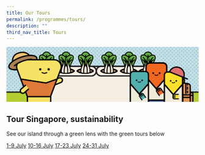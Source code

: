 ```yaml
---
title: Our Tours
permalink: /programmes/tours/
description: ""
third_nav_title: Tours
---
```

![Banner Tours](/images/Programmes/banner-tours.png)

## Tour Singapore, sustainability
See our island through a green lens with the green tours below

<div class="row">
	<a href="#">1-9 July</a>
	<a href="#">10-16 July</a>
	<a href="#">17-23 July</a>
	<a href="#">24-31 July</a>
</div>